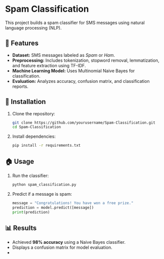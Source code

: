# Spam Classification

This project builds a spam classifier for SMS messages using natural language processing (NLP).

## 📌 Features
- **Dataset:** SMS messages labeled as *Spam* or *Ham*.
- **Preprocessing:** Includes tokenization, stopword removal, lemmatization, and feature extraction using TF-IDF.
- **Machine Learning Model:** Uses Multinomial Naive Bayes for classification.
- **Evaluation:** Analyzes accuracy, confusion matrix, and classification reports.

## 🚀 Installation
1. Clone the repository:
   ```sh
   git clone https://github.com/yourusername/Spam-Classification.git
   cd Spam-Classification
   ```
2. Install dependencies:
   ```sh
   pip install -r requirements.txt
   ```

## 🏠 Usage
1. Run the classifier:
   ```sh
   python spam_classification.py
   ```
2. Predict if a message is spam:
   ```python
   message = "Congratulations! You have won a free prize."
   prediction = model.predict([message])
   print(prediction)
   ```

## 📊 Results
- Achieved **98% accuracy** using a Naive Bayes classifier.
- Displays a confusion matrix for model evaluation.
- 

